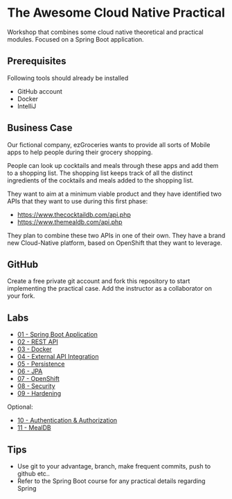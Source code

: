 # The Awesome Cloud Native Practical

Workshop that combines some cloud native theoretical and practical modules. Focused on a Spring Boot application.

## Prerequisites

Following tools should already be installed

* GitHub account
* Docker
* IntelliJ

## Business Case

Our fictional company, ezGroceries wants to provide all sorts of Mobile apps to help people during their grocery shopping.

People can look up cocktails and meals through these apps and add them to a shopping list. The shopping list keeps track of all the distinct ingredients of the cocktails and meals added to the shopping list. 

They want to aim at a minimum viable product and they have identified two APIs that they want to use during this first phase:

* https://www.thecocktaildb.com/api.php
* https://www.themealdb.com/api.php

They plan to combine these two APIs in one of their own. They have a brand new Cloud-Native platform, based on OpenShift that they want to leverage.

## GitHub

Create a free private git account and fork this repository to start implementing the practical case. Add the instructor as a collaborator on your fork. 

## Labs

* [01 - Spring Boot Application](lab-01-spring-boot)
* [02 - REST API](lab-02-rest-api)
* [03 - Docker](lab-03-docker)
* [04 - External API Integration](lab-04-external-api)
* [05 - Persistence](lab-05-persistence)
* [06 - JPA](lab-06-jpa)
* [07 - OpenShift](lab-07-openshift)
* [08 - Security](lab-08-security)
* [09 - Hardening](lab-09-hardening)

Optional:

* [10 - Authentication & Authorization](lab-10-authn-authz)
* [11 - MealDB](lab-11-mealdb)


## Tips
* Use git to your advantage, branch, make frequent commits, push to github etc..
* Refer to the Spring Boot course for any practical details regarding Spring
